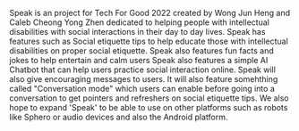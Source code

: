 Speak is an project for Tech For Good 2022 created by Wong Jun Heng and Caleb Cheong Yong Zhen dedicated to helping people with intellectual disabilities with social interactions in their day to day lives.
Speak has features such as Social etiquette tips to help educate those with intellectual disabilities on proper social etiquette.
Speak also features fun facts and jokes to help entertain and calm users
Speak also features a simple AI Chatbot that can help users practice social interaction online.
Speak will also give encouraging messages to users.
It will also feature somehthing called "Conversation mode" which users can enable before going into a conversation to get pointers and refreshers on social etiquette tips.
We also hope to expand 'Speak' to be able to use on other platforms such as robots like Sphero or audio devices and also the Android platform.
